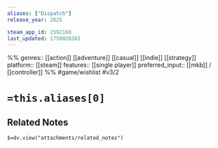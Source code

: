 ```yaml
---
aliases: ["Dispatch"]
release_year: 2025

steam_app_id: 2592160
last_updated: 1750028302
---
```

%%
genres:: [[action]] [[adventure]] [[casual]] [[indie]] [[strategy]]
platform:: [[steam]]
features:: [[single player]]
preferred_input:: [[mkb]] / [[controller]]
%%
#game/wishlist
#v3/2

# `=this.aliases[0]`
## Related Notes
`$=dv.view("attachments/related_notes")`